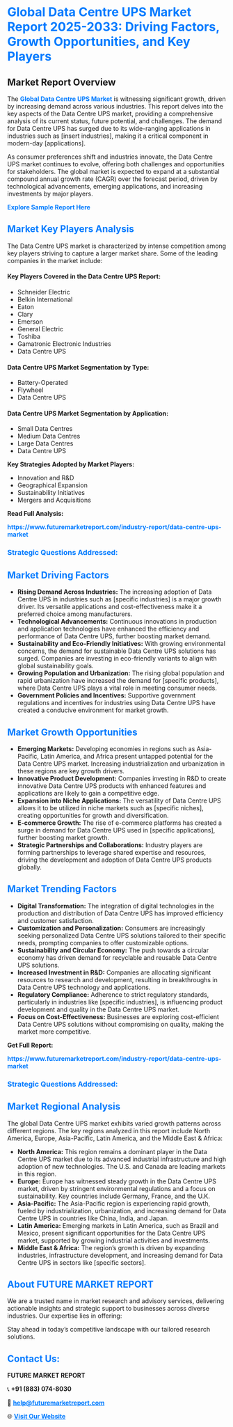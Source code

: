 <h1 style="color: #007BFF;">Global Data Centre UPS Market Report 2025-2033: Driving Factors, Growth Opportunities, and Key Players</h1>

<section id="overview">
<h2>Market Report Overview</h2>
<p>The <a href="https://www.futuremarketreport.com/industry-report/data-centre-ups-market" style="color: #007BFF; text-decoration: none;"><strong>Global Data Centre UPS Market</strong></a> is witnessing significant growth, driven by increasing demand across various industries. This report delves into the key aspects of the Data Centre UPS market, providing a comprehensive analysis of its current status, future potential, and challenges. The demand for Data Centre UPS has surged due to its wide-ranging applications in industries such as [insert industries], making it a critical component in modern-day [applications].</p>
<p>As consumer preferences shift and industries innovate, the Data Centre UPS market continues to evolve, offering both challenges and opportunities for stakeholders. The global market is expected to expand at a substantial compound annual growth rate (CAGR) over the forecast period, driven by technological advancements, emerging applications, and increasing investments by major players.</p>
</section>

<section id="overview">
<p><a href="https://www.futuremarketreport.com/request-sample/reportId=110334" style="color: #007BFF; text-decoration: none;"><strong>Explore Sample Report Here</strong></a></p>
</section>

<section id="key-players">
<h2 style="color: #007BFF;">Market Key Players Analysis</h2>
<p>The Data Centre UPS market is characterized by intense competition among key players striving to capture a larger market share. Some of the leading companies in the market include:</p>
<h4>Key Players Covered in the Data Centre UPS Report:</h4>
<ul><li>Schneider Electric</li><li>Belkin International</li><li>Eaton</li><li>Clary</li><li>Emerson</li><li>General Electric</li><li>Toshiba</li><li>Gamatronic Electronic Industries</li><li>Data Centre UPS</li></ul>
<h4>Data Centre UPS Market Segmentation by Type:</h4>
<ul><li>Battery-Operated</li><li>Flywheel</li><li>Data Centre UPS</li></ul>

<h4>Data Centre UPS Market Segmentation by Application:</h4>
<ul><li>Small Data Centres</li><li>Medium Data Centres</li><li>Large Data Centres</li><li>Data Centre UPS</li></ul>
<p><strong>Key Strategies Adopted by Market Players:</strong></p>
<ul>
<li>Innovation and R&D</li>
<li>Geographical Expansion</li>
<li>Sustainability Initiatives</li>
<li>Mergers and Acquisitions</li>
</ul>
</section>

<section>
<p><strong>Read Full Analysis: </strong></p><a href="https://www.futuremarketreport.com/industry-report/data-centre-ups-market" style="color: #007BFF; text-decoration: none;"><strong>https://www.futuremarketreport.com/industry-report/data-centre-ups-market</strong></a>
<h3 style="color: #007BFF;">Strategic Questions Addressed:</h3>
</section>

<section id="driving-factors">
<h2 style="color: #007BFF;">Market Driving Factors</h2>
<ul>
<li><strong>Rising Demand Across Industries:</strong> The increasing adoption of Data Centre UPS in industries such as [specific industries] is a major growth driver. Its versatile applications and cost-effectiveness make it a preferred choice among manufacturers.</li>
<li><strong>Technological Advancements:</strong> Continuous innovations in production and application technologies have enhanced the efficiency and performance of Data Centre UPS, further boosting market demand.</li>
<li><strong>Sustainability and Eco-Friendly Initiatives:</strong> With growing environmental concerns, the demand for sustainable Data Centre UPS solutions has surged. Companies are investing in eco-friendly variants to align with global sustainability goals.</li>
<li><strong>Growing Population and Urbanization:</strong> The rising global population and rapid urbanization have increased the demand for [specific products], where Data Centre UPS plays a vital role in meeting consumer needs.</li>
<li><strong>Government Policies and Incentives:</strong> Supportive government regulations and incentives for industries using Data Centre UPS have created a conducive environment for market growth.</li>
</ul>
</section>

<section id="growth-opportunities">
<h2 style="color: #007BFF;">Market Growth Opportunities</h2>
<ul>
<li><strong>Emerging Markets:</strong> Developing economies in regions such as Asia-Pacific, Latin America, and Africa present untapped potential for the Data Centre UPS market. Increasing industrialization and urbanization in these regions are key growth drivers.</li>
<li><strong>Innovative Product Development:</strong> Companies investing in R&D to create innovative Data Centre UPS products with enhanced features and applications are likely to gain a competitive edge.</li>
<li><strong>Expansion into Niche Applications:</strong> The versatility of Data Centre UPS allows it to be utilized in niche markets such as [specific niches], creating opportunities for growth and diversification.</li>
<li><strong>E-commerce Growth:</strong> The rise of e-commerce platforms has created a surge in demand for Data Centre UPS used in [specific applications], further boosting market growth.</li>
<li><strong>Strategic Partnerships and Collaborations:</strong> Industry players are forming partnerships to leverage shared expertise and resources, driving the development and adoption of Data Centre UPS products globally.</li>
</ul>
</section>

<section id="trending-factors">
<h2 style="color: #007BFF;">Market Trending Factors</h2>
<ul>
<li><strong>Digital Transformation:</strong> The integration of digital technologies in the production and distribution of Data Centre UPS has improved efficiency and customer satisfaction.</li>
<li><strong>Customization and Personalization:</strong> Consumers are increasingly seeking personalized Data Centre UPS solutions tailored to their specific needs, prompting companies to offer customizable options.</li>
<li><strong>Sustainability and Circular Economy:</strong> The push towards a circular economy has driven demand for recyclable and reusable Data Centre UPS solutions.</li>
<li><strong>Increased Investment in R&D:</strong> Companies are allocating significant resources to research and development, resulting in breakthroughs in Data Centre UPS technology and applications.</li>
<li><strong>Regulatory Compliance:</strong> Adherence to strict regulatory standards, particularly in industries like [specific industries], is influencing product development and quality in the Data Centre UPS market.</li>
<li><strong>Focus on Cost-Effectiveness:</strong> Businesses are exploring cost-efficient Data Centre UPS solutions without compromising on quality, making the market more competitive.</li>
</ul>
</section>

<section>
<p><strong>Get Full Report: </strong></p><a href="https://www.futuremarketreport.com/industry-report/data-centre-ups-market" style="color: #007BFF; text-decoration: none;"><strong>https://www.futuremarketreport.com/industry-report/data-centre-ups-market</strong></a>
<h3 style="color: #007BFF;">Strategic Questions Addressed:</h3>
</section>


<section id="regional-analysis">
<h2 style="color: #007BFF;">Market Regional Analysis</h2>
<p>The global Data Centre UPS market exhibits varied growth patterns across different regions. The key regions analyzed in this report include North America, Europe, Asia-Pacific, Latin America, and the Middle East & Africa:</p>
<ul>
<li><strong>North America:</strong> This region remains a dominant player in the Data Centre UPS market due to its advanced industrial infrastructure and high adoption of new technologies. The U.S. and Canada are leading markets in this region.</li>
<li><strong>Europe:</strong> Europe has witnessed steady growth in the Data Centre UPS market, driven by stringent environmental regulations and a focus on sustainability. Key countries include Germany, France, and the U.K.</li>
<li><strong>Asia-Pacific:</strong> The Asia-Pacific region is experiencing rapid growth, fueled by industrialization, urbanization, and increasing demand for Data Centre UPS in countries like China, India, and Japan.</li>
<li><strong>Latin America:</strong> Emerging markets in Latin America, such as Brazil and Mexico, present significant opportunities for the Data Centre UPS market, supported by growing industrial activities and investments.</li>
<li><strong>Middle East & Africa:</strong> The region’s growth is driven by expanding industries, infrastructure development, and increasing demand for Data Centre UPS in sectors like [specific sectors].</li>
</ul>
</section>

<footer>
<h2 style="color: #007BFF;">About FUTURE MARKET REPORT</h2>
<p>We are a trusted name in market research and advisory services, delivering actionable insights and strategic support to businesses across diverse industries. Our expertise lies in offering:</p>

<p>Stay ahead in today’s competitive landscape with our tailored research solutions.</p>

<h2 style="color: #007BFF;">Contact Us:</h2>
<p><strong>FUTURE MARKET REPORT</strong></p>
<p>📞 <strong>+91 (883) 074-8030</strong></p>
<p>📧 <strong><a href="mailto:help@futuremarketreport.com" style="color: #007BFF;">help@futuremarketreport.com</a></strong></p>
<p>🌐 <strong><a href="https://www.futuremarketreport.com/" style="color: #007BFF;">Visit Our Website</a></strong></p>
</footer>